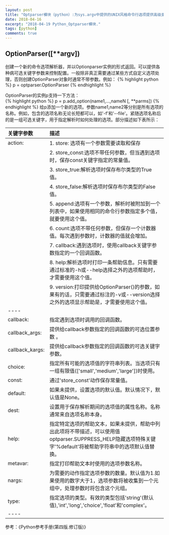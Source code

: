 ```yaml
---
layout: post
title: "Optparser模块（python）:为sys.argv中提供的UNIX风格命令行选项提供高级支持"
date: 2018-04-16
excerpt: "2018-04-19 Python_Optparser模块."
tags: [python]
comments: true
---
```


## **OptionParser([\*\*argv])** 
创建一个新的命令选项解析器，并以Optionparser实例的形式返回。可以提供各种病可选关键字参数来控制配置。一般除非真正需要通过某些方式自定义选项处理，否则创建OptionParser对象时通常不带参数。例如：
{% highlight python %}
p = optparser.OptionParser
{% endhighlight %}  

OptionParser的实例p支持一下方法：  
{% highlight python %}
p = p.add_option(name1,...,nameN [, **parms])
{% endhighlight %}
给p添加一个新的选项。参数name1,name2等分别是所有选项的名称。例如，包含的选项名称无论长短都可以，如'-f'和'--file'。紧随选项名称后的是一组可选关键字，用于指定解析时如何处理的选项。部分描述如下表所示：  

|**关键字参数**|**描述**|
|:---------------|:------------------------------------------------------------------------------------------------------------------------|
|action:         |  1. store: 选项有一个参数需要读取和保存                                                                                   |
|                |  2. store_const:选项不带任何参数，但当遇到选项时，保存const关键字指定的常量值。                                              |
|                |  3. store_true:解析选项时保存布尔类型的True值。                                                                            |
|                |  4. store_false:解析选项时保存布尔类型的False值。                                                                          |
|                |  5. append:选项有一个参数，解析时被附加到一个列表中，如果使用相同的命令行参数指定多个值，就要使用这个值。                        |
|                |  6. count:选项不带任何参数，但保存一个计数器值。每次遇到参数时，计数器的值就会增加。                                           |
|                |  7. callback:遇到选项时，使用callback关键字参数指定的一个回调函数。                                                          |
|                |  8. help:解析选项时打印一条帮助信息。只有需要通过标准的-h或--help选择之外的选项帮助时，才需要使用这个值。                        |
|                |  9. version:打印提供给OptionParser()的参数，如果有的话，只需要通过标注的-v或--version选择之外的选项显示帮助是，才需要使用这个值。|
|----
|callback:       |  指定遇到选项时调用的回调函数。                                                                                             |
|callback_args:  |  提供给callback参数指定的回调函数的可选位置参数 。                                                                           |
|callback_kargs: |  提供给callback参数指定的回调函数的可选关键字参数。                                                                          |
|choice:         |  指定所有可能的选项值的字符串列表。当选项只有一组有限值(['small','medium','large'])时使用。                                    |
|const:          |  通过'store_const'动作保存常量值。                                                                                         |
|default:        |  如果未提供，设置选项的默认值。默认情况下，默认值是None。                                                                     |
|dest:           |  设置用于保存解析期间的选项值的属性名称。名称通常来自选项名称本身。                                                            |
|help:           |  指定特定选项的帮助文本，如果未提供，帮助中列出此项将不带描述，可以使用值optparser.SUPPRESS_HELP隐藏选项特殊关键字'%default'将被帮助字符串中的选项默认值替换。                                                                                             |
|metavar:        |  指定打印帮助文本时使用的选项参数名称。                                                                                      |
|nargs:          |  为需要的动作指定选项参数的数量。默认值为1.如果使用的数字大于1，选项参数将被收集到一个元组中，处理参数时将包含这个元组。            |
|type:           |  指定选项的类型。有效的类型包括'string'(默认值),'int','long','choice','float'和'complex'。                                   |
|----

参考：《Python参考手册(第四版.修订版)》